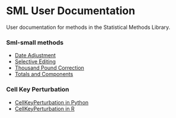# SML User Documentation
User documentation for methods in the Statistical Methods Library.

### Sml-small methods
- [Date Adjustment]()
- [Selective Editing]()
- [Thousand Pound Correction]()
- [Totals and Components]()

### Cell Key Perturbation
- [CellKeyPerturbation in Python](CellKeyPerturbation/CellKeyPerturbation_Py.md)
- [CellKeyPerturbation in R]()
